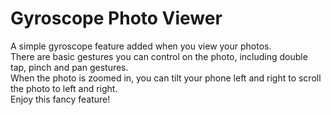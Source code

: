 # Gyroscope Photo Viewer

A simple gyroscope feature added when you view your photos.</br>
There are basic gestures you can control on the photo, including double tap, pinch and pan gestures.</br>
When the photo is zoomed in, you can tilt your phone left and right to scroll the photo to left and right.</br>
Enjoy this fancy feature!
